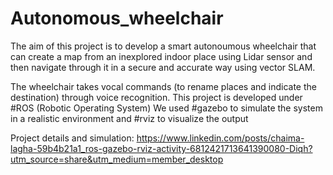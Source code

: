 # Autonomous_wheelchair
The aim of this project is to develop a smart autonoumous wheelchair that can create a map from an inexplored indoor place using Lidar sensor and then navigate through it in a secure and accurate way using vector SLAM.

The wheelchair takes vocal commands (to rename places and indicate the destination) through voice recognition. 
This project is developed under #ROS (Robotic Operating System)
We used #gazebo to simulate the system in a realistic environment and #rviz to visualize the output

Project details and simulation: https://www.linkedin.com/posts/chaima-lagha-59b4b21a1_ros-gazebo-rviz-activity-6812421713641390080-Diqh?utm_source=share&utm_medium=member_desktop